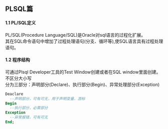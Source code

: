## PLSQL篇
#### 1.1 PL/SQL定义
PL/SQL(Procedure Language/SQL)是Oracle对sql语言的过程化扩展。  
其在SQL命令语句中增加了过程处理语句(分支、循环等),使SQL语言具有过程处理语句。

#### 1.2 程序结构
可通过Plsql Developer工具的Test Window创建或者在SQL window里面创建。  
不区分大小写  
分为三部分：声明部分(Declare)、执行部分(Begin)、异常处理部分(Exception)    
```sql
Deaclare  
  --声明部分，可有可无，用于声明变量、游标  
Begin  
  --执行部分，必需部分   
Exception  
  --异常报错，可有可无  
End;  
```
